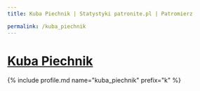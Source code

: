 ```yaml
---
title: Kuba Piechnik | Statystyki patronite.pl | Patromierz

permalink: /kuba_piechnik
---
```


# [Kuba Piechnik](https://patronite.pl/kuba_piechnik)

{% include profile.md name="kuba_piechnik" prefix="k" %}
